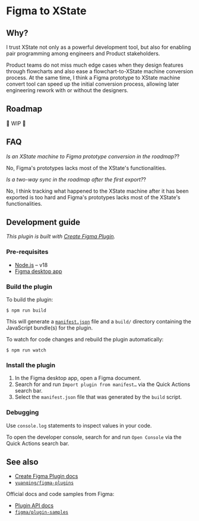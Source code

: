 # Figma to XState

## Why?

I trust XState not only as a powerful development tool, but also for enabling pair programming
among engineers and Product stakeholders.

Product teams do not miss much edge cases when they design
features through flowcharts and also ease a flowchart-to-XState machine conversion process. At the
same time, I think a Figma prototype to XState machine convert tool can speed up the initial
conversion process, allowing later engineering rework with or without the designers.


## Roadmap

🚧 WIP 🚧

## FAQ

*Is an XState machine to Figma prototype conversion in the roadmap?*?

No, Figma's prototypes lacks most of the XState's functionalities.

*Is a two-way sync in the roadmap after the first export?*?

No, I think tracking what happened to the XState machine after it has been exported is too hard and
Figma's prototypes lacks most of the XState's functionalities.

## Development guide

*This plugin is built with [Create Figma Plugin](https://yuanqing.github.io/create-figma-plugin/).*

### Pre-requisites

- [Node.js](https://nodejs.org) – v18
- [Figma desktop app](https://figma.com/downloads/)

### Build the plugin

To build the plugin:

```
$ npm run build
```

This will generate a [`manifest.json`](https://figma.com/plugin-docs/manifest/) file and a `build/` directory containing the JavaScript bundle(s) for the plugin.

To watch for code changes and rebuild the plugin automatically:

```
$ npm run watch
```

### Install the plugin

1. In the Figma desktop app, open a Figma document.
2. Search for and run `Import plugin from manifest…` via the Quick Actions search bar.
3. Select the `manifest.json` file that was generated by the `build` script.

### Debugging

Use `console.log` statements to inspect values in your code.

To open the developer console, search for and run `Open Console` via the Quick Actions search bar.

## See also

- [Create Figma Plugin docs](https://yuanqing.github.io/create-figma-plugin/)
- [`yuanqing/figma-plugins`](https://github.com/yuanqing/figma-plugins#readme)

Official docs and code samples from Figma:

- [Plugin API docs](https://figma.com/plugin-docs/)
- [`figma/plugin-samples`](https://github.com/figma/plugin-samples#readme)
